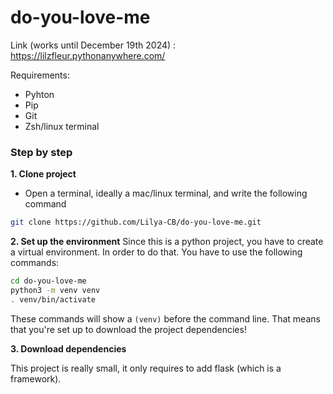 # do-you-love-me

Link (works until December 19th 2024) : https://lilzfleur.pythonanywhere.com/

Requirements: 
- Pyhton
- Pip
- Git
- Zsh/linux terminal 

### Step by step 
__1. Clone project__

* Open a terminal, ideally a mac/linux terminal, and write the following command 

```bash
git clone https://github.com/Lilya-CB/do-you-love-me.git
```

__2. Set up the environment__
Since this is a python project, you have to create a virtual environment. In order to do that. You have to use the following commands: 

```bash
cd do-you-love-me
python3 -m venv venv
. venv/bin/activate
```

These commands will show a `(venv)` before the command line. That means that you're set up to download the project dependencies! 

__3. Download dependencies__

This project is really small, it only requires to add flask (which is a framework).








